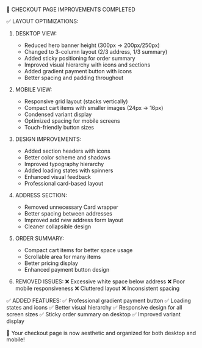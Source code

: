 🎨 CHECKOUT PAGE IMPROVEMENTS COMPLETED

✅ LAYOUT OPTIMIZATIONS:

1. DESKTOP VIEW:
   - Reduced hero banner height (300px → 200px/250px)
   - Changed to 3-column layout (2/3 address, 1/3 summary)
   - Added sticky positioning for order summary
   - Improved visual hierarchy with icons and sections
   - Added gradient payment button with icons
   - Better spacing and padding throughout

2. MOBILE VIEW:
   - Responsive grid layout (stacks vertically)
   - Compact cart items with smaller images (24px → 16px)
   - Condensed variant display
   - Optimized spacing for mobile screens
   - Touch-friendly button sizes

3. DESIGN IMPROVEMENTS:
   - Added section headers with icons
   - Better color scheme and shadows
   - Improved typography hierarchy
   - Added loading states with spinners
   - Enhanced visual feedback
   - Professional card-based layout

4. ADDRESS SECTION:
   - Removed unnecessary Card wrapper
   - Better spacing between addresses
   - Improved add new address form layout
   - Cleaner collapsible design

5. ORDER SUMMARY:
   - Compact cart items for better space usage
   - Scrollable area for many items
   - Better pricing display
   - Enhanced payment button design

6. REMOVED ISSUES:
   ❌ Excessive white space below address
   ❌ Poor mobile responsiveness
   ❌ Cluttered layout
   ❌ Inconsistent spacing

✅ ADDED FEATURES:
   ✅ Professional gradient payment button
   ✅ Loading states and icons
   ✅ Better visual hierarchy
   ✅ Responsive design for all screen sizes
   ✅ Sticky order summary on desktop
   ✅ Improved variant display

🎊 Your checkout page is now aesthetic and organized for both desktop and mobile!

